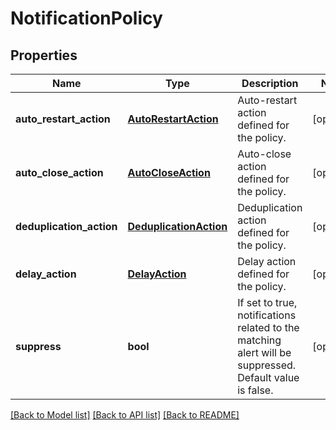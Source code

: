 # NotificationPolicy

## Properties
Name | Type | Description | Notes
------------ | ------------- | ------------- | -------------
**auto_restart_action** | [**AutoRestartAction**](AutoRestartAction.md) | Auto-restart action defined for the policy. | [optional] 
**auto_close_action** | [**AutoCloseAction**](AutoCloseAction.md) | Auto-close action defined for the policy. | [optional] 
**deduplication_action** | [**DeduplicationAction**](DeduplicationAction.md) | Deduplication action defined for the policy. | [optional] 
**delay_action** | [**DelayAction**](DelayAction.md) | Delay action defined for the policy. | [optional] 
**suppress** | **bool** | If set to true, notifications related to the matching alert will be suppressed. Default value is false. | [optional] 

[[Back to Model list]](../README.md#documentation-for-models) [[Back to API list]](../README.md#documentation-for-api-endpoints) [[Back to README]](../README.md)


